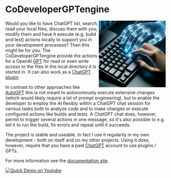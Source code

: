 # CoDeveloperGPTengine

<img src="src/site/resources/images/dalle/joinedkeyboard1.png" alt="Joined Keyboard Image" style="width: 15em;
height: auto;" align="right" />

Would you like to have ChatGPT list, search, read your local files, discuss them with you, modify them
and have it execute (e.g. build and test)
actions locally to support you in your development processes? Then this might be for you. The CoDeveloperGPTengine
provide the actions for a OpenAI [GPT](https://openai.com/blog/introducing-gpts)
for read or even write access to the files in the local directory it is started in.
It can also work as a [ChatGPT plugin](https://openai.com/blog/chatgpt-plugins).

In contrast to other approaches like [AutoGPT](https://github.com/Significant-Gravitas/AutoGPT) this is not meant to
autonomously execute extensive changes (which would likely require a lot of prompt engineering), but to enable the
developer to employ the AI flexibly within a ChatGPT chat session for various tasks both to analyze code and to make
changes or execute configured actions like builds and tests. A ChatGPT chat does, however, permit to trigger several
actions in one message, so it's also possible to e.g. tell it to run the build, fix errors and repeat until it succeeds.

The project is stable and useable. In fact I use it regularily in my own development - both on itself and on
my other projects. Using it does, however, require that you have a paid
[ChatGPT](https://chat.openai.com/) account to use plugins / GPTs.

For more information see the [documentation site](https://CoDeveloperGPTengine.stoerr.net/).

<a href="https://www.youtube.com/watch?v=ubBhv2PUSEs">
    <img src="https://img.youtube.com/vi/ubBhv2PUSEs/hqdefault.jpg" alt="Quick Demo on Youtube">
</a>
